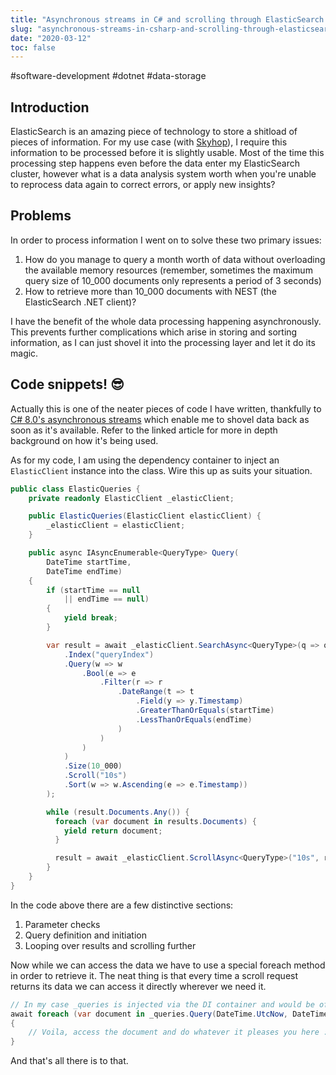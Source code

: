 ```yaml
---
title: "Asynchronous streams in C# and scrolling through ElasticSearch with NEST"
slug: "asynchronous-streams-in-csharp-and-scrolling-through-elasticsearch-with-nest"
date: "2020-03-12"
toc: false
---
```


#software-development #dotnet #data-storage

## Introduction

ElasticSearch is an amazing piece of technology to store a shitload of pieces of information. For my use case (with [Skyhop](https://skyhop.org)), I require this information to be processed before it is slightly usable. Most of the time this processing step happens even before the data enter my ElasticSearch cluster, however what is a data analysis system worth when you're unable to reprocess data again to correct errors, or apply new insights?

## Problems
In order to process information I went on to solve these two primary issues:

1. How do you manage to query a month worth of data without overloading the available memory resources (remember, sometimes the maximum query size of 10_000 documents only represents a period of 3 seconds)
2. How to retrieve more than 10_000 documents with NEST (the ElasticSearch .NET client)?

I have the benefit of the whole data processing happening asynchronously. This prevents further complications which arise in storing and sorting information, as I can just shovel it into the processing layer and let it do its magic.

## Code snippets! 😎
Actually this is one of the neater pieces of code I have written, thankfully to [C# 8.0's asynchronous streams](https://docs.microsoft.com/en-us/dotnet/csharp/whats-new/csharp-8#asynchronous-streams) which enable me to shovel data back as soon as it's available. Refer to the linked article for more in depth background on how it's being used.

As for my code, I am using the dependency container to inject an `ElasticClient` instance into the class. Wire this up as suits your situation.

```csharp
public class ElasticQueries {
    private readonly ElasticClient _elasticClient;

    public ElasticQueries(ElasticClient elasticClient) {
        _elasticClient = elasticClient;
    }

    public async IAsyncEnumerable<QueryType> Query(
        DateTime startTime,
        DateTime endTime)
    {
        if (startTime == null
            || endTime == null)
        {
            yield break;
        }

        var result = await _elasticClient.SearchAsync<QueryType>(q => q
            .Index("queryIndex")
            .Query(w => w
                .Bool(e => e
                    .Filter(r => r
                        .DateRange(t => t
                            .Field(y => y.Timestamp)
                            .GreaterThanOrEquals(startTime)
                            .LessThanOrEquals(endTime)
                        )
                    )
                )
            )
            .Size(10_000)
            .Scroll("10s")
            .Sort(w => w.Ascending(e => e.Timestamp))
        );

        while (result.Documents.Any()) {
          foreach (var document in results.Documents) {
            yield return document;
          }

          result = await _elasticClient.ScrollAsync<QueryType>("10s", result.ScrollId);
        }
    }
}
```

In the code above there are a few distinctive sections:

1. Parameter checks
2. Query definition and initiation
3. Looping over results and scrolling further


Now while we can access the data we have to use a special foreach method in order to retrieve it. The neat thing is that every time a scroll request returns its data we can access it directly wherever we need it.

```csharp
// In my case _queries is injected via the DI container and would be of type `ElasticQueries`
await foreach (var document in _queries.Query(DateTime.UtcNow, DateTime.UtcNow.AddDays(-1)))
{
    // Voila, access the document and do whatever it pleases you here :)
}
```

And that's all there is to that.

